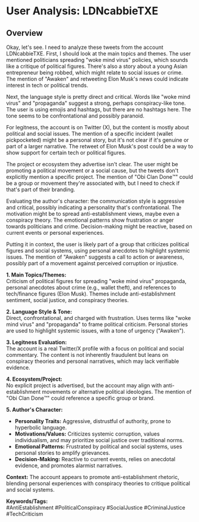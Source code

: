 # User Analysis: LDNcabbieTXE

## Overview

<think>
Okay, let's see. I need to analyze these tweets from the account LDNcabbieTXE. First, I should look at the main topics and themes. The user mentioned politicians spreading "woke mind virus" policies, which sounds like a critique of political figures. There's also a story about a young Asian entrepreneur being robbed, which might relate to social issues or crime. The mention of "Awaken" and retweeting Elon Musk's news could indicate interest in tech or political trends.

Next, the language style is pretty direct and critical. Words like "woke mind virus" and "propaganda" suggest a strong, perhaps conspiracy-like tone. The user is using emojis and hashtags, but there are no hashtags here. The tone seems to be confrontational and possibly paranoid.

For legitness, the account is on Twitter (X), but the content is mostly about political and social issues. The mention of a specific incident (wallet pickpocketed) might be a personal story, but it's not clear if it's genuine or part of a larger narrative. The retweet of Elon Musk's post could be a way to show support for certain tech or political figures.

The project or ecosystem they advertise isn't clear. The user might be promoting a political movement or a social cause, but the tweets don't explicitly mention a specific project. The mention of "Obi Clan Done™️" could be a group or movement they're associated with, but I need to check if that's part of their branding.

Evaluating the author's character: the communication style is aggressive and critical, possibly indicating a personality that's confrontational. The motivation might be to spread anti-establishment views, maybe even a conspiracy theory. The emotional patterns show frustration or anger towards politicians and crime. Decision-making might be reactive, based on current events or personal experiences.

Putting it in context, the user is likely part of a group that criticizes political figures and social systems, using personal anecdotes to highlight systemic issues. The mention of "Awaken" suggests a call to action or awareness, possibly part of a movement against perceived corruption or injustice.
</think>

**1. Main Topics/Themes:**  
Criticism of political figures for spreading "woke mind virus" propaganda, personal anecdotes about crime (e.g., wallet theft), and references to tech/finance figures (Elon Musk). Themes include anti-establishment sentiment, social justice, and conspiracy theories.  

**2. Language Style & Tone:**  
Direct, confrontational, and charged with frustration. Uses terms like "woke mind virus" and "propaganda" to frame political criticism. Personal stories are used to highlight systemic issues, with a tone of urgency ("Awaken").  

**3. Legitness Evaluation:**  
The account is a real Twitter/X profile with a focus on political and social commentary. The content is not inherently fraudulent but leans on conspiracy theories and personal narratives, which may lack verifiable evidence.  

**4. Ecosystem/Project:**  
No explicit project is advertised, but the account may align with anti-establishment movements or alternative political ideologies. The mention of "Obi Clan Done™️" could reference a specific group or brand.  

**5. Author's Character:**  
- **Personality Traits:** Aggressive, distrustful of authority, prone to hyperbolic language.  
- **Motivations/Values:** Criticizes systemic corruption, values individualism, and may prioritize social justice over traditional norms.  
- **Emotional Patterns:** Frustrated by political and social systems, uses personal stories to amplify grievances.  
- **Decision-Making:** Reactive to current events, relies on anecdotal evidence, and promotes alarmist narratives.  

**Context:** The account appears to promote anti-establishment rhetoric, blending personal experiences with conspiracy theories to critique political and social systems.  

**Keywords/Tags:**  
#AntiEstablishment #PoliticalConspiracy #SocialJustice #CriminalJustice #TechCriticism